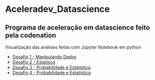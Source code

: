 # Aceleradev_Datascience
## Programa de aceleração em datascience feito pela codenation
Visualização das análises feitas com Jupyter Notebook em python
* [Desafio 1 - Manipulando Dados](https://github.com/LucasImpieri/Aceleradev_Datascience/blob/master/Desafio1_Manipulando%20Dados/Desafio%201.ipynb)
* [Desafio 2 - Estatisca](https://github.com/LucasImpieri/Aceleradev_Datascience/blob/master/Desafio2_Estatisca/Desafio%202.ipynb)
* [Desafio 3 - Probabilidade e Estatística](https://github.com/LucasImpieri/Aceleradev_Datascience/blob/master/Desafio3_Probabilidade_Estatistica/main.ipynb)
* [Desafio 4 - Probabilidade e Estatística](https://github.com/LucasImpieri/Codenation_Aceleradev_Datascience/blob/master/Desafio4_Probabilidade_Estatistica/main.ipynb)
